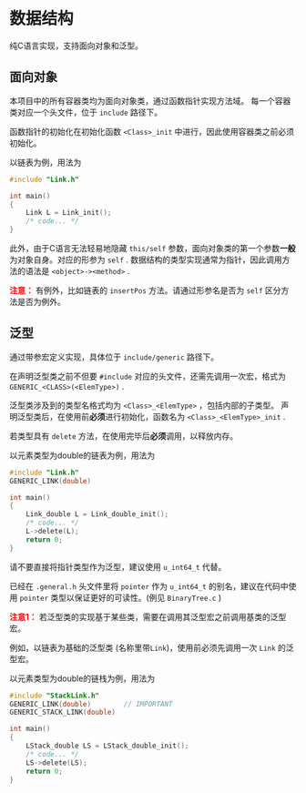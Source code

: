 # 数据结构

纯C语言实现，支持面向对象和泛型。


## 面向对象

本项目中的所有容器类均为面向对象类，通过函数指针实现方法域。
每一个容器类对应一个头文件，位于 `include` 路径下。

函数指针的初始化在初始化函数 `<Class>_init` 中进行，因此使用容器类之前必须初始化。

以链表为例，用法为
```C
#include "Link.h"

int main()
{
    Link L = Link_init();
    /* code... */
}
```

此外，由于C语言无法轻易地隐藏 `this/self` 参数，面向对象类的第一个参数**一般**为对象自身。对应的形参为 `self` .
数据结构的类型实现通常为指针，因此调用方法的语法是 `<object>-><method>` .

**<font color=Red>注意：</font>** 有例外，比如链表的 `insertPos` 方法。请通过形参名是否为 `self` 区分方法是否为例外。


## 泛型

通过带参宏定义实现，具体位于 `include/generic` 路径下。

在声明泛型类之前不但要 `#include` 对应的头文件，还需先调用一次宏，格式为 `GENERIC_<CLASS>(<ElemType>)` .

泛型类涉及到的类型名格式均为 `<Class>_<ElemType>` ，包括内部的子类型。
声明泛型类后，在使用前**必须**进行初始化，函数名为 `<Class>_<ElemType>_init` .

若类型具有 `delete` 方法，在使用完毕后**必须**调用，以释放内存。

以元素类型为double的链表为例，用法为
```C
#include "Link.h"
GENERIC_LINK(double)

int main()
{
    Link_double L = Link_double_init();
    /* code... */
    L->delete(L);
    return 0;
}
```

请不要直接将指针类型作为泛型，建议使用 `u_int64_t` 代替。

已经在 `.general.h` 头文件里将 `pointer` 作为 `u_int64_t` 的别名，建议在代码中使用 `pointer` 类型以保证更好的可读性。(例见 `BinaryTree.c` )

**<font color=Red>注意1：</font>** 若泛型类的实现基于某些类，需要在调用其泛型宏之前调用基类的泛型宏。

例如，以链表为基础的泛型类 (名称里带`Link`)，使用前必须先调用一次 `Link` 的泛型宏。

以元素类型为double的链栈为例，用法为
```C
#include "StackLink.h"
GENERIC_LINK(double)        // IMPORTANT
GENERIC_STACK_LINK(double)

int main()
{
    LStack_double LS = LStack_double_init();
    /* code... */
    LS->delete(LS);
    return 0;
}
```